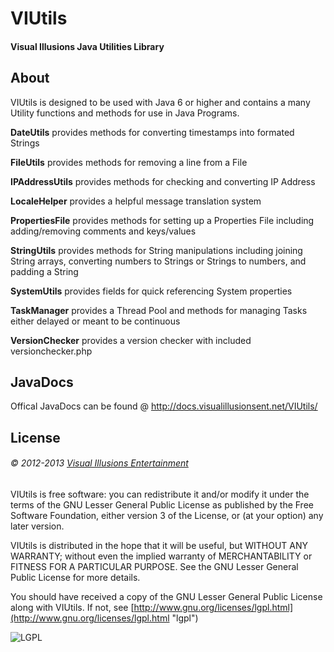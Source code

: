 # VIUtils #
#### Visual Illusions Java Utilities Library ####

## About ##
VIUtils is designed to be used with Java 6 or higher
and contains a many Utility functions and methods for use in Java Programs.

**DateUtils** provides methods for converting timestamps into formated Strings

**FileUtils** provides methods for removing a line from a File

**IPAddressUtils** provides methods for checking and converting IP Address

**LocaleHelper** provides a helpful message translation system

**PropertiesFile** provides methods for setting up a Properties File including adding/removing comments and keys/values

**StringUtils** provides methods for String manipulations including joining String arrays, 
converting numbers to Strings or Strings to numbers, and padding a String

**SystemUtils** provides fields for quick referencing System properties

**TaskManager** provides a Thread Pool and methods for managing Tasks either delayed or meant to be continuous

**VersionChecker** provides a version checker with included versionchecker.php

## JavaDocs ##
Offical JavaDocs can be found @ http://docs.visualillusionsent.net/VIUtils/

## License ##
###### &copy; 2012-2013 [Visual Illusions Entertainment](http://visualillusionsent.net/ "visualillusions") ######

VIUtils is free software: you can redistribute it and/or modify
it under the terms of the GNU Lesser General Public License as published by
the Free Software Foundation, either version 3 of the License, or
(at your option) any later version.

VIUtils is distributed in the hope that it will be useful, but WITHOUT ANY WARRANTY; 
without even the implied warranty of MERCHANTABILITY or FITNESS FOR A PARTICULAR PURPOSE.
See the GNU Lesser General Public License for more details.

You should have received a copy of the GNU Lesser General Public License along with VIUtils.
If not, see [http://www.gnu.org/licenses/lgpl.html](http://www.gnu.org/licenses/lgpl.html "lgpl")

![LGPL](http://visualillusionsent.net/img/lgplv3logo.png)

